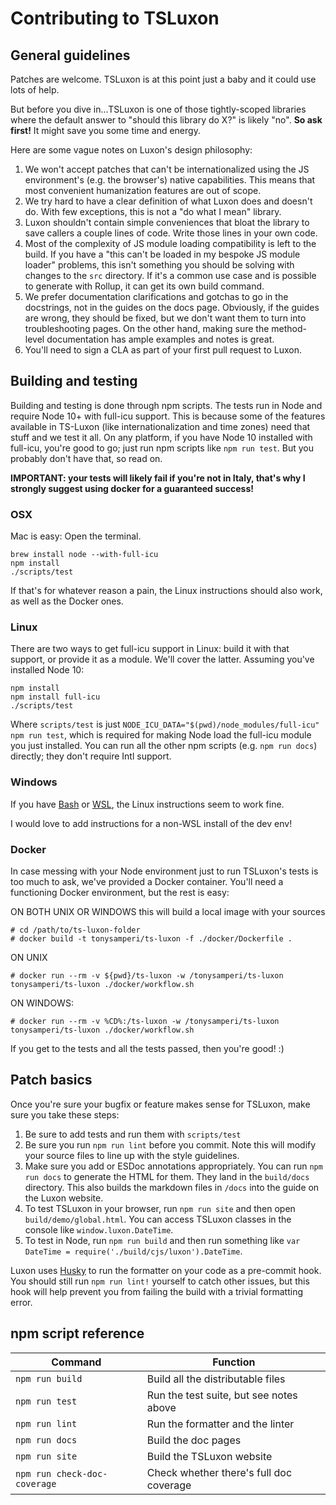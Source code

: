 # Contributing to TSLuxon

## General guidelines

Patches are welcome. TSLuxon is at this point just a baby and it could use lots of help. 

But before you dive in...TSLuxon is one of those tightly-scoped libraries where the default answer to "should this library do X?" is likely "no". **So ask first!** It might save you some time and energy.

Here are some vague notes on Luxon's design philosophy:

1.  We won't accept patches that can't be internationalized using the JS environment's (e.g. the browser's) native capabilities. This means that most convenient humanization features are out of scope.
1.  We try hard to have a clear definition of what Luxon does and doesn't do. With few exceptions, this is not a "do what I mean" library.
1.  Luxon shouldn't contain simple conveniences that bloat the library to save callers a couple lines of code. Write those lines in your own code.
1.  Most of the complexity of JS module loading compatibility is left to the build. If you have a "this can't be loaded in my bespoke JS module loader" problems, this isn't something you should be solving with changes to the `src` directory. If it's a common use case and is possible to generate with Rollup, it can get its own build command.
1.  We prefer documentation clarifications and gotchas to go in the docstrings, not in the guides on the docs page. Obviously, if the guides are wrong, they should be fixed, but we don't want them to turn into troubleshooting pages. On the other hand, making sure the method-level documentation has ample examples and notes is great.
1.  You'll need to sign a CLA as part of your first pull request to Luxon.

## Building and testing

Building and testing is done through npm scripts. The tests run in Node and require Node 10+ with full-icu support. This is because some of the features available in TS-Luxon (like internationalization and time zones) need that stuff and we test it all. On any platform, if you have Node 10 installed with full-icu, you're good to go; just run npm scripts like `npm run test`. But you probably don't have that, so read on.

**IMPORTANT: your tests will likely fail if you're not in Italy, that's why I strongly suggest using docker for a guaranteed success!**

### OSX

Mac is easy:
Open the terminal.

```
brew install node --with-full-icu
npm install
./scripts/test
```

If that's for whatever reason a pain, the Linux instructions should also work, as well as the Docker ones.

### Linux

There are two ways to get full-icu support in Linux: build it with that support, or provide it as a module. We'll cover the latter. Assuming you've installed Node 10:

```
npm install
npm install full-icu
./scripts/test
```

Where `scripts/test` is just `NODE_ICU_DATA="$(pwd)/node_modules/full-icu" npm run test`, which is required for making Node load the full-icu module you just installed. You can run all the other npm scripts (e.g. `npm run docs`) directly; they don't require Intl support.

### Windows

If you have [Bash](https://git-scm.com/downloads) or [WSL](https://docs.microsoft.com/en-us/windows/wsl/install-win10), the Linux instructions seem to work fine.

I would love to add instructions for a non-WSL install of the dev env!

### Docker

In case messing with your Node environment just to run TSLuxon's tests is too much to ask, we've provided a Docker container.
You'll need a functioning Docker environment, but the rest is easy:

ON BOTH UNIX OR WINDOWS this will build a local image with your sources

```
# cd /path/to/ts-luxon-folder 
# docker build -t tonysamperi/ts-luxon -f ./docker/Dockerfile .
```

ON UNIX

```
# docker run --rm -v ${pwd}/ts-luxon -w /tonysamperi/ts-luxon tonysamperi/ts-luxon ./docker/workflow.sh
```

ON WINDOWS:

```
# docker run --rm -v %CD%:/ts-luxon -w /tonysamperi/ts-luxon tonysamperi/ts-luxon ./docker/workflow.sh
```

If you get to the tests and all the tests passed, then you're good! :)

## Patch basics

Once you're sure your bugfix or feature makes sense for TSLuxon, make sure you take these steps:

1.  Be sure to add tests and run them with `scripts/test`
1.  Be sure you run `npm run lint` before you commit. Note this will modify your source files to line up with the style guidelines.
1.  Make sure you add or ESDoc annotations appropriately. You can run `npm run docs` to generate the HTML for them. They land in the `build/docs` directory. This also builds the markdown files in `/docs` into the guide on the Luxon website.
1.  To test TSLuxon in your browser, run `npm run site` and then open `build/demo/global.html`. You can access TSLuxon classes in the console like `window.luxon.DateTime`.
1.  To test in Node, run `npm run build` and then run something like `var DateTime = require('./build/cjs/luxon').DateTime`.

Luxon uses [Husky](https://github.com/typicode/husky) to run the formatter on your code as a pre-commit hook. You should still run `npm run lint!` yourself to catch other issues, but this hook will help prevent you from failing the build with a trivial formatting error.

## npm script reference

| Command                      | Function                                |
| ---------------------------- | --------------------------------------- |
| `npm run build`              | Build all the distributable files       |
| `npm run test`               | Run the test suite, but see notes above |
| `npm run lint`               | Run the formatter and the linter        |
| `npm run docs`               | Build the doc pages                     |
| `npm run site`               | Build the TSLuxon website               |
| `npm run check-doc-coverage` | Check whether there's full doc coverage |
